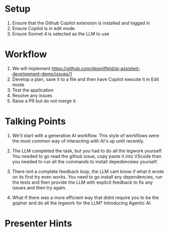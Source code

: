 # Setup
1. Ensure that the Github Copilot extension is installed and logged in
2. Ensure Copilot is in edit mode
3. Ensure Sonnet 4 is selected as the LLM to use

# Workflow
1. We will implement https://github.com/deanillfeld/ai-assisted-development-demo/issues/1
2. Develop a plan, save it to a file and then have Copilot execute it in Edit mode
3. Test the application
4. Resolve any issues
5. Raise a PR but do not merge it.

# Talking Points
1. We'll start with a generative AI workflow. This style of workflows were the most common way of interacting with AI's up until recently.

2. The LLM completed the task, but you had to do all the legwork yourself. You needed to go read the github issue, copy paste it into VScode then you needed to run all the commands to install depedenceies yourself.

3. There isnt a complete feedback loop, the LLM cant know if what it wrote on its first try even works. You need to go install any dependencies, run the tests and then provide the LLM with explicit feedback to fix any issues and then try again.

4. What if there was a more efficient way that didnt require you to be the gopher and do all the legwork for the LLM? Introducing Agentic AI.

# Presenter Hints